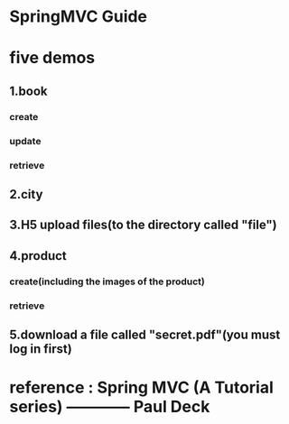 # SpringMVC Guide
# five demos
## 1.book 
### create
### update
### retrieve
## 2.city
## 3.H5 upload files(to the directory called "file")
## 4.product
### create(including the images of the product)
### retrieve
## 5.download a file called "secret.pdf"(you must log in first)
 
# reference : Spring MVC (A Tutorial series)   ———— Paul Deck

